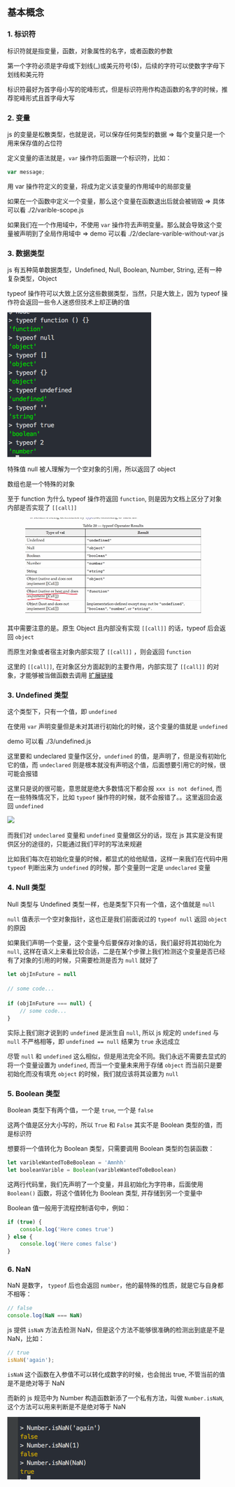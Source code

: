 ## 基本概念

### 1. 标识符

标识符就是指变量，函数，对象属性的名字，或者函数的参数

第一个字符必须是字母或下划线(_)或美元符号($)，后续的字符可以使数字字母下划线和美元符

标识符最好为首字母小写的驼峰形式，但是标识符用作构造函数的名字的时候，推荐驼峰形式且首字母大写

### 2. 变量

js 的变量是松散类型，也就是说，可以保存任何类型的数据 => 每个变量只是一个用来保存值的占位符

定义变量的语法就是，`var` 操作符后面跟一个标识符，比如：

```js
var message;
```

用 var 操作符定义的变量，将成为定义该变量的作用域中的局部变量

如果在一个函数中定义一个变量，那么这个变量在函数退出后就会被销毁 => 具体可以看 ./2/varible-scope.js

如果我们在一个作用域中，不使用 `var` 操作符去声明变量。那么就会导致这个变量被声明到了全局作用域中 => demo 可以看 ./2/declare-varible-without-var.js

### 3. 数据类型

js 有五种简单数据类型，Undefined, Null, Boolean, Number, String, 还有一种复杂类型，Object

typeof 操作符可以大致上区分这些数据类型，当然，只是大致上，因为 typeof 操作符会返回一些令人迷惑但技术上却正确的值

![](./2/typeof.png)

特殊值 null 被人理解为一个空对象的引用，所以返回了 object

数组也是一个特殊的对象

至于 function 为什么 typeof 操作符返回 `function`, 则是因为文档上区分了对象内部是否实现了 `[[call]]`

![](./2/typeof-doc.png)

其中需要注意的是。原生 Object 且内部没有实现 `[[call]]` 的话，typeof 后会返回 `object`

而原生对象或者宿主对象内部实现了 `[[call]]` ，则会返回 `function`

这里的 `[[call]]`, 在对象区分方面起到的主要作用，内部实现了 `[[call]]` 的对象，才能够被当做函数去调用 [扩展链接](http://bubkoo.com/2014/06/22/ecma-262-3-in-detail-chapter-7-2-oop-ecmascript-implementation/)

### 3. Undefined 类型

这个类型下，只有一个值，即 `undefined`

在使用 `var` 声明变量但是未对其进行初始化的时候，这个变量的值就是 `undefined`

demo 可以看 ./3/undefined.js

这里要和 undeclared 变量作区分，`undefined` 的值，是声明了，但是没有初始化它的值，而 `undeclared` 则是根本就没有声明这个值，后面想要引用它的时候，很可能会报错

这里只是说的很可能，意思就是绝大多数情况下都会报 `xxx is not defined`, 而在一些特殊情况下，比如 `typeof` 操作符的时候，就不会报错了。。这里返回会返回 `undefined`

![](./3/undefined.png)

而我们对 `undeclared` 变量和 `undefined` 变量做区分的话，现在 js 其实是没有提供区分的途径的，只能通过我们平时的写法来规避

比如我们每次在初始化变量的时候，都显式的给他赋值，这样一来我们在代码中用 `typeof` 判断出来为 `undefined` 的时候，那个变量则一定是 `undeclared` 变量

### 4. Null 类型

Null 类型与 Undefined 类型一样，也是类型下只有一个值，这个值就是 `null`

`null` 值表示一个空对象指针，这也正是我们前面说过的 `typeof null` 返回 `object` 的原因

如果我们声明一个变量，这个变量今后要保存对象的话，我们最好将其初始化为 `null`, 这样在语义上来看比较合适，二是在某个步骤上我们检测这个变量是否已经有了对象的引用的时候，只需要检测是否为 `null` 就好了

```js
let objInFuture = null

// some code...

if (objInFuture === null) {
    // some code...
}
```

实际上我们刚才说到的 `undefined` 是派生自 `null`, 所以 js 规定的 `undefined` 与 `null` 不严格相等，即 `undefined == null` 结果为 `true` 永远成立

尽管 `null` 和 `undefined` 这么相似，但是用法完全不同。我们永远不需要去显式的将一个变量设置为 `undefined`, 而当一个变量未来用于存储 `object` 而当前只是要初始化而没有填充 `object` 的时候，我们就应该将其设置为 `null`

### 5. Boolean 类型

Boolean 类型下有两个值，一个是 `true`, 一个是 `false`

这两个值是区分大小写的，所以 `True` 和 `False` 其实不是 Boolean 类型的值，而是标识符

想要将一个值转化为 Boolean 类型，只需要调用 Boolean 类型的包装函数：

```js
let varibleWantedToBeBoolean = 'Amnhh'
let booleanVarible = Boolean(varibleWantedToBeBoolean)
```

这两行代码里，我们先声明了一个变量，并且初始化为字符串，后面使用 `Boolean()` 函数，将这个值转化为 Boolean 类型, 并存储到另一个变量中

Boolean 值一般用于流程控制语句中，例如：

```js
if (true) {
    console.log('Here comes true')
} else {
    console.log('Here comes false')
}
```

### 6. NaN

NaN 是数字， `typeof` 后也会返回 `number`，他的最特殊的性质，就是它与自身都不相等：

```js
// false
console.log(NaN === NaN)
```

js 提供 `isNaN` 方法去检测 NaN，但是这个方法不能够很准确的检测出到底是不是 NaN，比如：

```js
// true
isNaN('again');
```

`isNaN` 这个函数在入参值不可以转化成数字的时候，也会抛出 true, 不管当前的值是不是绝对等于 NaN

而新的 js 规范中为 Number 构造函数新添了一个私有方法，叫做 `Number.isNaN`, 这个方法可以用来判断是不是绝对等于 NaN

![](./6/NaN.png)

